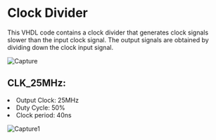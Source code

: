 # Clock Divider
This VHDL code contains a clock divider that generates clock signals slower than the input clock signal. The output signals are obtained by dividing down the clock input signal. 

![Capture](https://github.com/kiba6563/VHDL/assets/127403893/706f6c72-07b2-4ca2-97cb-d19edece59e6)

## CLK_25MHz:
<li> Output Clock: 25MHz </li>
<li> Duty Cycle: 50% </li>
<li> Clock period: 40ns </li>

![Capture1](https://github.com/kiba6563/VHDL/assets/127403893/f630b27f-2edd-49a1-9157-11621865f617)
